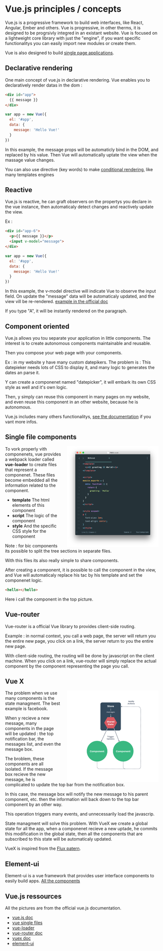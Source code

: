 # Vue.js principles / concepts

Vue.js is a progressive framework to build web interfaces, like React, Angular, Ember and others. Vue is progressive, in other therms, it is designed to be progrsivly integred in an existant website. Vue is focused on a lightweight core library with just the "engine", if you want specific functionalitys you can easily import new modules or create them.

Vue is also designed to build [single page applications](https://en.wikipedia.org/wiki/Single-page_application).

## Declarative rendering

One main concept of vue.js in declarative rendering. Vue enables you to declaratively render datas in the dom :

```html
<div id="app">
  {{ message }}
</div>
```
```js
var app = new Vue({
  el: '#app',
  data: {
    message: 'Hello Vue!'
  }
})
```

In this example, the message props will be automaticly bind in the DOM, and replaced by his value. Then Vue will automatically uptate the view when the massage value changes.

You can also use directive (key words) to make [conditional rendering](https://vuejs.org/v2/guide/#Conditionals-and-Loops), like many templates engines

## Reactive

Vue.js is reactive, he can graft observers on the propertys you declare in the vue instance, then automaticaly detect changes and reactively update the view.

Ex :
```html
<div id="app-6">
  <p>{{ message }}</p>
  <input v-model="message">
</div>
```
```js
var app = new Vue({
  el: '#app',
  data: {
    message: 'Hello Vue!'
  }
})
```

In this example, the v-model directive will indicate Vue to observe the input field. On update the "message" data will be automaticaly updated, and the view vill be re-rendered. [example in the official doc](https://vuejs.org/v2/guide/#Handling-User-Input)

If you type "A", it will be instantly rendered on the paragraph.

## Component oriented

Vue.js allows you tou separate your application in little components. The interest is to create autonomous components maintainable and reusable.

Then you compose your web page with your components.

Ex : in my website y have many custom datepikers. The problem is : This datepieker needs lots of CSS to display it, and many logic to generates the dates an parse it.

Y can create a componenet named "datepicker", it will embark its own CSS style as well and it's own logic.

Then, y simply can reuse this component in many pages on my website, and even reuse this component in an other website, because he is autonomous.

Vue.js includes many others functionalitys, [see the documentation](https://vuejs.org/v2/guide/#Composing-with-Components) if you vant more infos.

## Single file components

<img src="singlefile.png" width="300px" style="float: right; margin-left: 20px;"/>

To vork properly vith componenets, vue provides a webpack loader called **vue-loader** to create files that represent a componenet. These files become embedded all the information related to the component.

* **template** The html elements of this component
* **script** The logic of the component
* **style** And the specific CSS style for the component

Note : for bic components its possible to split the tree sections in separate files.

With this files its also really simple to share components.

After creating a component, it is possible to call the component in the view, and Vue will automaticaly replace his tac by his template and set the componenet logic.

```html
<hello></hello>
```
Here i call the component in the top picture.

## Vue-router

Vue-router is a official Vue library to provides client-side routing.

Example : in normal context, you call a web page, the server will return you the entire new page, you click on a link, the server return to you the entire new page.

With client-side routing, the routing will be done by javascript on the client machine. When you click on a link, vue-router will simply replace the actual component by the component representing the page you call.

## Vue X

<img src="vuex.png" width="300px" style="float: right; margin-left: 20px;"/>

The problem when ve use many components is the state managment. The best example is facebook.

When y recieve a new message, many components in the page will be updated : the top notification bar, the messages list, and even the message box.

The broblem, these components are all isolated. If the message box recieve the new message, he is complicated to update the top bar from the notification box.

In this case, the message box will notify the new message to his parent component, etc. then the information will back down to the top bar component by an other way.

This operation triggers many events, and unnecessarily load the javascrip.

State managment will solve this problem. With VueX we create a global state for all the app, when a componenet recieve a new uptade, he commits this modification in the global state, then all the components that are subscribed to this state will be automaticaly updated.

VueX is inspired from the [Flux patern](https://facebook.github.io/flux/).

## Element-ui

Element-ui is a vue framework that provides user interface components to easily build apps. [All the components](http://element.eleme.io/#/en-US/component/installation)

## Vue.js ressources

All the pictures are from the official vue.js documentation.

* [vue.js doc](https://vuejs.org/v2/guide/)
* [vue single files](https://vuejs.org/v2/guide/single-file-components.html)
* [vue-loader](https://vue-loader.vuejs.org/en/)
* [vue-router doc](https://router.vuejs.org/en/)
* [vuex doc](https://vuex.vuejs.org/en/)
* [element-ui](http://element.eleme.io/#/en-US/component/installation)
